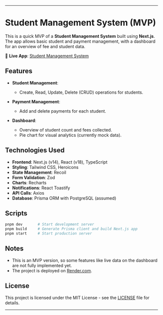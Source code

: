---

# Student Management System (MVP)

This is a quick MVP of a **Student Management System** built using **Next.js**. The app allows basic student and payment management, with a dashboard for an overview of fee and student data.

🔗 **Live App**: [Student Management System](https://student-management-system-42m1.onrender.com)

## Features

- **Student Management**:
  - Create, Read, Update, Delete (CRUD) operations for students.

- **Payment Management**:
  - Add and delete payments for each student.

- **Dashboard**:
  - Overview of student count and fees collected.
  - Pie chart for visual analytics (currently mock data).

## Technologies Used

- **Frontend**: Next.js (v14), React (v18), TypeScript
- **Styling**: Tailwind CSS, Heroicons
- **State Management**: Recoil
- **Form Validation**: Zod
- **Charts**: Recharts
- **Notifications**: React Toastify
- **API Calls**: Axios
- **Database**: Prisma ORM with PostgreSQL (assumed)

## Scripts

```bash
pnpm dev       # Start development server
pnpm build     # Generate Prisma client and build Next.js app
pnpm start     # Start production server
```

## Notes

- This is an MVP version, so some features like live data on the dashboard are not fully implemented yet.
- The project is deployed on [Render.com](https://render.com).

## License

This project is licensed under the MIT License - see the [LICENSE](LICENSE) file for details.

---